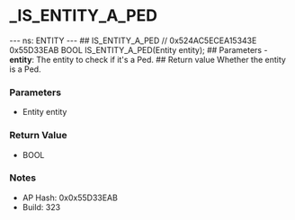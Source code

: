 # _IS_ENTITY_A_PED

--- ns: ENTITY ---  ## IS_ENTITY_A_PED  // 0x524AC5ECEA15343E 0x55D33EAB BOOL IS_ENTITY_A_PED(Entity entity);  ## Parameters  - **entity**: The entity to check if it's a Ped.  ## Return value  Whether the entity is a Ped.

### Parameters
* Entity entity

### Return Value
* BOOL

### Notes
* AP Hash: 0x0x55D33EAB
* Build: 323

